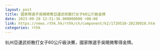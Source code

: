 ```yaml
---
layout: post
title: 國家隊選手吳曉微奪亞運武術散打女子60公斤級金牌
date: 2023-09-28 12:51:36.000000000 +08:00
link: https://news.rthk.hk/rthk/ch/component/k2/1720510-20230928.htm
categories: rthk
---
```


杭州亞運武術散打女子60公斤級決賽，國家隊選手吳曉微奪得金牌。
